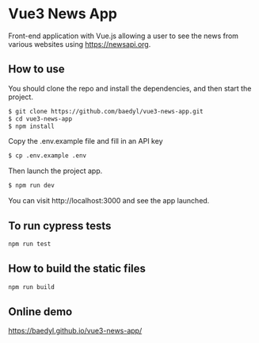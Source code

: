 # Vue3 News App
Front-end application with Vue.js allowing a user to see the news from various websites using https://newsapi.org. 

## How to use
You should clone the repo and install the dependencies, and then start the project.

```bash
$ git clone https://github.com/baedyl/vue3-news-app.git
$ cd vue3-news-app
$ npm install
```

Copy the .env.example file and fill in an API key

```bash
$ cp .env.example .env
```

Then launch the project app.

```bash
$ npm run dev
```

You can visit http://localhost:3000 and see the app launched.

## To run cypress tests

``` bash
npm run test
```

## How to build the static files

``` bash
npm run build
```

## Online demo

https://baedyl.github.io/vue3-news-app/
